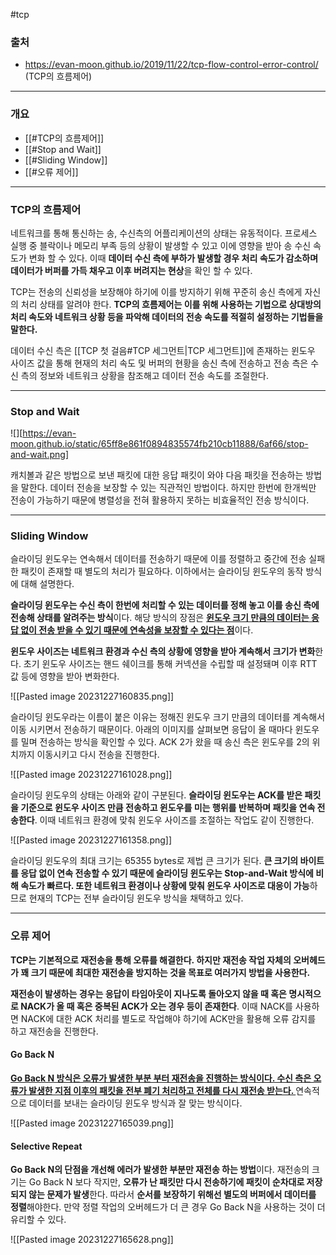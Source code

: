 #tcp 
### 출처
* https://evan-moon.github.io/2019/11/22/tcp-flow-control-error-control/ (TCP의 흐름제어)
___
### 개요
* [[#TCP의 흐름제어]]
* [[#Stop and Wait]]
* [[#Sliding Window]]
* [[#오류 제어]]
___
### TCP의 흐름제어

네트워크를 통해 통신하는 송, 수신측의 어플리케이션의 상태는 유동적이다. 프로세스 실행 중 블락이나 메모리 부족 등의 상황이 발생할 수 있고 이에 영향을 받아 송 수신 속도가 변화 할 수 있다. 이때 **데이터 수신 측에 부하가 발생할 경우 처리 속도가 감소하며 데이터가 버퍼를 가득 채우고 이후 버려지는 현상**을 확인 할 수 있다. 

TCP는 전송의 신뢰성을 보장해야 하기에 이를 방지하기 위해 꾸준히 송신 측에게 자신의 처리 상태를 알려야 한다. <span class="red red-bg"><b>TCP의 흐름제어는 이를 위해 사용하는 기법으로 상대방의 처리 속도와 네트워크 상황 등을 파악해 데이터의 전송 속도를 적절히 설정하는 기법들을 말한다.</b></span>

데이터 수신 측은 [[TCP 첫 걸음#TCP 세그먼트|TCP 세그먼트]]에 존재하는 윈도우 사이즈 값을 통해 현재의 처리 속도 및 버퍼의 현황을 송신 측에 전송하고 전송 측은 수신 측의 정보와 네트워크 상황을 참조해고 데이터 전송 속도를 조절한다.  
___
### Stop and Wait

![][https://evan-moon.github.io/static/65ff8e861f0894835574fb210cb11888/6af66/stop-and-wait.png]

캐치볼과 같은 방법으로 보낸 패킷에 대한 응답 패킷이 와야 다음 패킷을 전송하는 방법을 말한다. 데이터 전송을 보장할 수 있는 직관적인 방법이다. 하지만 한번에 한개씩만 전송이 가능하기 때문에 병렬성을 전혀 활용하지 못하는 비효율적인 전송 방식이다.
___
### Sliding Window
슬라이딩 윈도우는 연속해서 데이터를 전송하기 때문에 이를 정렬하고 중간에 전송 실패한 패킷이 존재할 때 별도의 처리가 필요하다. 이하에서는 슬라이딩 윈도우의 동작 방식에 대해 설명한다.

**슬라이딩 윈도우는 수신 측이 한번에 처리할 수 있는 데이터를 정해 놓고 이를 송신 측에 전송해 상태를 알려주는 방식**이다. 해당 방식의 장점은 <b><u>윈도우 크기 만큼의 데이터는 응답 없이 전송 받을 수 있기 때문에 연속성을 보장할 수 있다는 점</u></b>이다.

**윈도우 사이즈는 네트워크 환경과 수신 측의 상황에 영향을 받아 계속해서 크기가 변화**한다. 초기 윈도우 사이즈는 핸드 쉐이크를 통해 커넥션을 수립할 때 설정돼며 이후 RTT 값 등에 영향을 받아 변화한다.

![[Pasted image 20231227160835.png]]

슬라이딩 윈도우라는 이름이 붙은 이유는 정해진 윈도우 크기 만큼의 데이터를 계속해서 이동 시키면서 전송하기 때문이다. 아래의 이미지를 살펴보면 응답이 올 때마다 윈도우를 밀며 전송하는 방식을 확인할 수 있다. ACK 2가 왔을 때 송신 측은 윈도우를 2의 위치까지 이동시키고 다시 전송을 진행한다.

![[Pasted image 20231227161028.png]]

슬라이딩 윈도우의 상태는 아래와 같이 구분된다. **슬라이딩 윈도우는 ACK를 받은 패킷을 기준으로 윈도우 사이즈 만큼 전송하고 윈도우를 미는 행위를 반복하며 패킷을 연속 전송한다**. 이때 네트워크 환경에 맞춰 윈도우 사이즈를 조절하는 작업도 같이 진행한다.

![[Pasted image 20231227161358.png]]

슬라이딩 윈도우의 최대 크기는 65355 bytes로 제법 큰 크기가 된다. **큰 크기의 바이트를 응답 없이 연속 전송할 수 있기 때문에 슬라이딩 윈도우는 Stop-and-Wait 방식에 비해 속도가 빠르다. 또한 네트워크 환경이나 상황에 맞춰 윈도우 사이즈로 대응이 가능**하므로 현재의 TCP는 전부 슬라이딩 윈도우 방식을 채택하고 있다.
___
### 오류 제어

<span class="red red-bg"><b>TCP는 기본적으로 재전송을 통해 오류를 해결한다. 하지만 재전송 작업 자체의 오버헤드가 꽤 크기 때문에 최대한 재전송을 방지하는 것을 목표로 여러가지 방법을 사용한다.</b></span>

**재전송이 발생하는 경우는 응답이 타임아웃이 지나도록 돌아오지 않을 때 혹은 명시적으로 NACK가 올 때 혹은 중복된 ACK가 오는 경우 등이 존재한다**. 이때 NACK를 사용하면 NACK에 대한 ACK 처리를 별도로 작업해야 하기에 ACK만을 활용해 오류 감지를 하고 재전송을 진행한다.
#### Go Back N
<b><u>Go Back N 방식은 오류가 발생한 부분 부터 재전송을 진행하는 방식이다. 수신 측은 오류가 발생한 지점 이후의 패킷을 전부 폐기 처리하고 전체를 다시 재전송 받는다. </b></u>연속적으로 데이터를 보내는 슬라이딩 윈도우 방식과 잘 맞는 방식이다.

![[Pasted image 20231227165039.png]]

#### Selective Repeat
**Go Back N의 단점을 개선해 에러가 발생한 부분만 재전송 하는 방법**이다. 재전송의 크기는 Go Back N 보다 작지만, **오류가 난 패킷만 다시 전송하기에 패킷이 순차대로 저장되지 않는 문제가 발생**한다. 따라서 **순서를 보장하기 위해선 별도의 버퍼에서 데이터를 정렬**해야한다. 만약 정렬 작업의 오버헤드가 더 큰 경우 Go Back N을 사용하는 것이 더 유리할 수 있다.

![[Pasted image 20231227165628.png]]
